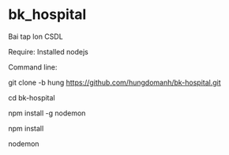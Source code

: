 # bk_hospital
Bai tap lon CSDL

Require: Installed nodejs 

Command line: 

git clone -b hung https://github.com/hungdomanh/bk-hospital.git

cd bk-hospital

npm install -g nodemon

npm install 

nodemon
